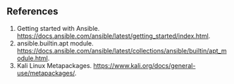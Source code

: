 ## References
1. Getting started with Ansible. https://docs.ansible.com/ansible/latest/getting_started/index.html.
1. ansible.builtin.apt module. https://docs.ansible.com/ansible/latest/collections/ansible/builtin/apt_module.html.
1. Kali Linux Metapackages. https://www.kali.org/docs/general-use/metapackages/.
